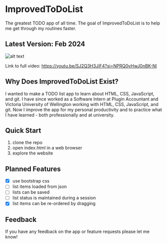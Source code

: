 # ImprovedToDoList
The greatest TODO app of all time. The goal of ImprovedToDoList is to help me get through my routines faster.

## Latest Version: Feb 2024
![alt text](https://github.com/christopher-jones-nz/ImprovedToDoList/blob/main/improved-to-do-list-feb-update.gif)

Link to full video: https://youtu.be/SJ2Q3H3JiF4?si=NPRQ0vHwJ0nBK-Nl

## Why Does ImprovedToDoList Exist?
I wanted to make a TODO list app to learn about HTML, CSS, JavaScript, and git. I have since worked as a Software Intern at Plugin Accountant and Victoria University of Wellington working with HTML, CSS, JavaScript, and git. Now I improve the app for my personal productivity and to practice what I have learned - both professionally and at university.

## Quick Start
1. clone the repo
2. open index.html in a web browser
3. explore the website

## Planned Features
- [x] use bootstrap css
- [ ] list items loaded from json
- [ ] lists can be saved
- [ ] list status is maintained during a session
- [x] list items can be re-ordered by dragging

## Feedback
If you have any feedback on the app or feature requests please let me know!
